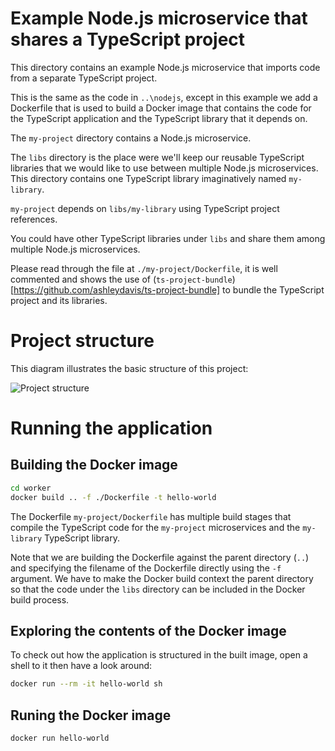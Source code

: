 # Example Node.js microservice that shares a TypeScript project

This directory contains an example Node.js microservice that imports code from a separate TypeScript project.

This is the same as the code in `..\nodejs`, except in this example we add a Dockerfile that is used to build a Docker image that contains the code for the TypeScript application and the TypeScript library that it depends on. 

The `my-project` directory contains a Node.js microservice.

The `libs` directory is the place were we'll keep our reusable TypeScript libraries that we would like to use between multiple Node.js microservices. This directory contains one TypeScript library imaginatively named `my-library`.

`my-project` depends on `libs/my-library` using TypeScript project references.

You could have other TypeScript libraries under `libs` and share them among multiple Node.js microservices.

Please read through the file at `./my-project/Dockerfile`, it is well commented and shows the use of (`ts-project-bundle`)[https://github.com/ashleydavis/ts-project-bundle] to bundle the TypeScript project and its libraries. 
# Project structure

This diagram illustrates the basic structure of this project:

![Project structure](./../images/Microservices%20example.png)

# Running the application

## Building the Docker image

```bash
cd worker
docker build .. -f ./Dockerfile -t hello-world
```

The Dockerfile `my-project/Dockerfile` has multiple build stages that compile the TypeScript code for the `my-project` microservices and the `my-library` TypeScript library.

Note that we are building the Dockerfile against the parent directory (`..`) and specifying the filename of the Dockerfile directly using the `-f` argument. We have to make the Docker build context the parent directory so that the code under the `libs` directory can be included in the Docker build process.

## Exploring the contents of the Docker image

To check out how the application is structured in the built image, open a shell to it then have a look around:

```bash
docker run --rm -it hello-world sh
```

## Runing the Docker image

```bash
docker run hello-world
```
